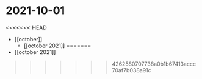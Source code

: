 # 2021-10-01

<<<<<<< HEAD
- [[october]]
  - [[october 2021]]
=======
- [[october 2021]]
>>>>>>> 4262580707738a0b1b67413accc70af7b038a91c
